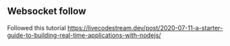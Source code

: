 ## Websocket follow

Followed this tutorial
https://livecodestream.dev/post/2020-07-11-a-starter-guide-to-building-real-time-applications-with-nodejs/
